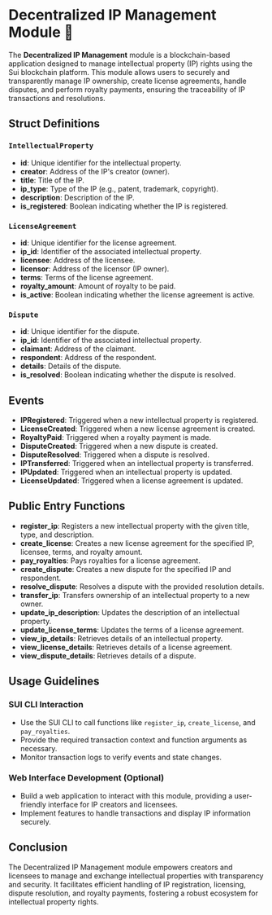 # Decentralized IP Management Module 📄

The **Decentralized IP Management** module is a blockchain-based application designed to manage intellectual property (IP) rights using the Sui blockchain platform. This module allows users to securely and transparently manage IP ownership, create license agreements, handle disputes, and perform royalty payments, ensuring the traceability of IP transactions and resolutions.

## Struct Definitions

### `IntellectualProperty`
- **id**: Unique identifier for the intellectual property.
- **creator**: Address of the IP's creator (owner).
- **title**: Title of the IP.
- **ip_type**: Type of the IP (e.g., patent, trademark, copyright).
- **description**: Description of the IP.
- **is_registered**: Boolean indicating whether the IP is registered.

### `LicenseAgreement`
- **id**: Unique identifier for the license agreement.
- **ip_id**: Identifier of the associated intellectual property.
- **licensee**: Address of the licensee.
- **licensor**: Address of the licensor (IP owner).
- **terms**: Terms of the license agreement.
- **royalty_amount**: Amount of royalty to be paid.
- **is_active**: Boolean indicating whether the license agreement is active.

### `Dispute`
- **id**: Unique identifier for the dispute.
- **ip_id**: Identifier of the associated intellectual property.
- **claimant**: Address of the claimant.
- **respondent**: Address of the respondent.
- **details**: Details of the dispute.
- **is_resolved**: Boolean indicating whether the dispute is resolved.

## Events

- **IPRegistered**: Triggered when a new intellectual property is registered.
- **LicenseCreated**: Triggered when a new license agreement is created.
- **RoyaltyPaid**: Triggered when a royalty payment is made.
- **DisputeCreated**: Triggered when a new dispute is created.
- **DisputeResolved**: Triggered when a dispute is resolved.
- **IPTransferred**: Triggered when an intellectual property is transferred.
- **IPUpdated**: Triggered when an intellectual property is updated.
- **LicenseUpdated**: Triggered when a license agreement is updated.

## Public Entry Functions

- **register_ip**: Registers a new intellectual property with the given title, type, and description.
- **create_license**: Creates a new license agreement for the specified IP, licensee, terms, and royalty amount.
- **pay_royalties**: Pays royalties for a license agreement.
- **create_dispute**: Creates a new dispute for the specified IP and respondent.
- **resolve_dispute**: Resolves a dispute with the provided resolution details.
- **transfer_ip**: Transfers ownership of an intellectual property to a new owner.
- **update_ip_description**: Updates the description of an intellectual property.
- **update_license_terms**: Updates the terms of a license agreement.
- **view_ip_details**: Retrieves details of an intellectual property.
- **view_license_details**: Retrieves details of a license agreement.
- **view_dispute_details**: Retrieves details of a dispute.

## Usage Guidelines

### SUI CLI Interaction
- Use the SUI CLI to call functions like `register_ip`, `create_license`, and `pay_royalties`.
- Provide the required transaction context and function arguments as necessary.
- Monitor transaction logs to verify events and state changes.

### Web Interface Development (Optional)
- Build a web application to interact with this module, providing a user-friendly interface for IP creators and licensees.
- Implement features to handle transactions and display IP information securely.

## Conclusion

The Decentralized IP Management module empowers creators and licensees to manage and exchange intellectual properties with transparency and security. It facilitates efficient handling of IP registration, licensing, dispute resolution, and royalty payments, fostering a robust ecosystem for intellectual property rights.

